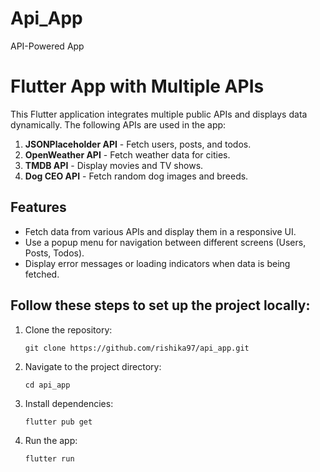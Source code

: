 # Api_App

API-Powered App

# Flutter App with Multiple APIs

This Flutter application integrates multiple public APIs and displays data dynamically. The following APIs are used in the app:

1. **JSONPlaceholder API** - Fetch users, posts, and todos.
2. **OpenWeather API** - Fetch weather data for cities.
3. **TMDB API** - Display movies and TV shows.
4. **Dog CEO API** - Fetch random dog images and breeds.

## Features

- Fetch data from various APIs and display them in a responsive UI.
- Use a popup menu for navigation between different screens (Users, Posts, Todos).
- Display error messages or loading indicators when data is being fetched.

## Follow these steps to set up the project locally:

1. Clone the repository:

   ```
   git clone https://github.com/rishika97/api_app.git
   ```

2. Navigate to the project directory:

   ```
   cd api_app
   ```

3. Install dependencies:

   ```
   flutter pub get
   ```

4. Run the app:

   ```
   flutter run
   ```

